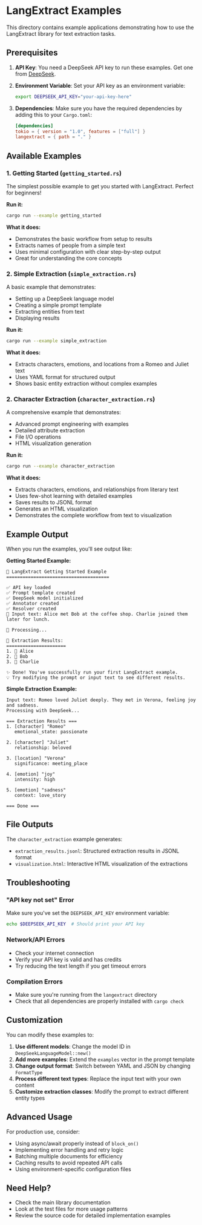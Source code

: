 # LangExtract Examples

This directory contains example applications demonstrating how to use the LangExtract library for text extraction tasks.

## Prerequisites

1. **API Key**: You need a DeepSeek API key to run these examples. Get one from [DeepSeek](https://platform.deepseek.com/).

2. **Environment Variable**: Set your API key as an environment variable:

   ```bash
   export DEEPSEEK_API_KEY="your-api-key-here"
   ```

3. **Dependencies**: Make sure you have the required dependencies by adding this to your `Cargo.toml`:
   ```toml
   [dependencies]
   tokio = { version = "1.0", features = ["full"] }
   langextract = { path = "." }
   ```

## Available Examples

### 1. Getting Started (`getting_started.rs`)

The simplest possible example to get you started with LangExtract. Perfect for beginners!

**Run it:**

```bash
cargo run --example getting_started
```

**What it does:**

- Demonstrates the basic workflow from setup to results
- Extracts names of people from a simple text
- Uses minimal configuration with clear step-by-step output
- Great for understanding the core concepts

### 2. Simple Extraction (`simple_extraction.rs`)

A basic example that demonstrates:

- Setting up a DeepSeek language model
- Creating a simple prompt template
- Extracting entities from text
- Displaying results

**Run it:**

```bash
cargo run --example simple_extraction
```

**What it does:**

- Extracts characters, emotions, and locations from a Romeo and Juliet text
- Uses YAML format for structured output
- Shows basic entity extraction without complex examples

### 2. Character Extraction (`character_extraction.rs`)

A comprehensive example that demonstrates:

- Advanced prompt engineering with examples
- Detailed attribute extraction
- File I/O operations
- HTML visualization generation

**Run it:**

```bash
cargo run --example character_extraction
```

**What it does:**

- Extracts characters, emotions, and relationships from literary text
- Uses few-shot learning with detailed examples
- Saves results to JSONL format
- Generates an HTML visualization
- Demonstrates the complete workflow from text to visualization

## Example Output

When you run the examples, you'll see output like:

**Getting Started Example:**

```
🚀 LangExtract Getting Started Example
======================================

✅ API key loaded
✅ Prompt template created
✅ DeepSeek model initialized
✅ Annotator created
✅ Resolver created
📝 Input text: Alice met Bob at the coffee shop. Charlie joined them later for lunch.

🔄 Processing...

🎉 Extraction Results:
======================
1. 👤 Alice
2. 👤 Bob
3. 👤 Charlie

✨ Done! You've successfully run your first LangExtract example.
💡 Try modifying the prompt or input text to see different results.
```

**Simple Extraction Example:**

```
Input text: Romeo loved Juliet deeply. They met in Verona, feeling joy and sadness.
Processing with DeepSeek...

=== Extraction Results ===
1. [character] "Romeo"
   emotional_state: passionate

2. [character] "Juliet"
   relationship: beloved

3. [location] "Verona"
   significance: meeting_place

4. [emotion] "joy"
   intensity: high

5. [emotion] "sadness"
   context: love_story

=== Done ===
```

## File Outputs

The `character_extraction` example generates:

- `extraction_results.jsonl`: Structured extraction results in JSONL format
- `visualization.html`: Interactive HTML visualization of the extractions

## Troubleshooting

### "API key not set" Error

Make sure you've set the `DEEPSEEK_API_KEY` environment variable:

```bash
echo $DEEPSEEK_API_KEY  # Should print your API key
```

### Network/API Errors

- Check your internet connection
- Verify your API key is valid and has credits
- Try reducing the text length if you get timeout errors

### Compilation Errors

- Make sure you're running from the `langextract` directory
- Check that all dependencies are properly installed with `cargo check`

## Customization

You can modify these examples to:

1. **Use different models**: Change the model ID in `DeepSeekLanguageModel::new()`
2. **Add more examples**: Extend the `examples` vector in the prompt template
3. **Change output format**: Switch between YAML and JSON by changing `FormatType`
4. **Process different text types**: Replace the input text with your own content
5. **Customize extraction classes**: Modify the prompt to extract different entity types

## Advanced Usage

For production use, consider:

- Using async/await properly instead of `block_on()`
- Implementing error handling and retry logic
- Batching multiple documents for efficiency
- Caching results to avoid repeated API calls
- Using environment-specific configuration files

## Need Help?

- Check the main library documentation
- Look at the test files for more usage patterns
- Review the source code for detailed implementation examples
